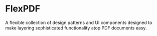 # FlexPDF

A flexible collection of design patterns and UI components designed to make layering sophisticated functionality atop PDF documents easy.
